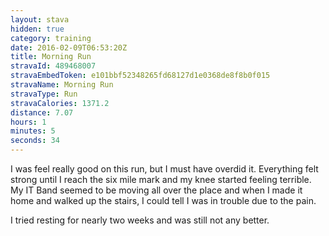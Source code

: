 ```yaml
---
layout: stava
hidden: true
category: training
date: 2016-02-09T06:53:20Z
title: Morning Run
stravaId: 489468007
stravaEmbedToken: e101bbf52348265fd68127d1e0368de8f8b0f015
stravaName: Morning Run
stravaType: Run
stravaCalories: 1371.2
distance: 7.07
hours: 1
minutes: 5
seconds: 34
---
```


I was feel really good on this run, but I must have overdid it. Everything felt strong until I reach the six mile mark and my knee started feeling terrible. My IT Band seemed to be moving all over the place and when I made it home and walked up the stairs, I could tell I was in trouble due to the pain.

I tried resting for nearly two weeks and was still not any better.

